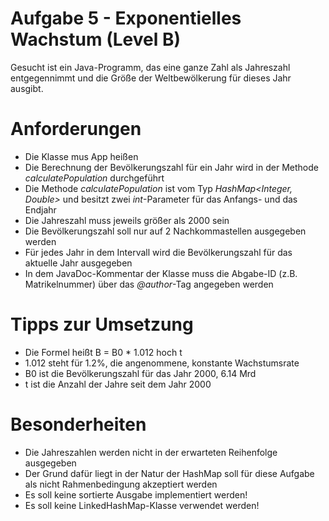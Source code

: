 # Aufgabe 5 - Exponentielles Wachstum (Level B)

Gesucht ist ein Java-Programm, das eine ganze Zahl als Jahreszahl entgegennimmt und die Größe der Weltbewölkerung für dieses Jahr ausgibt.

# Anforderungen
- Die Klasse mus App heißen
- Die Berechnung der Bevölkerungszahl für ein Jahr wird in der Methode *calculatePopulation* durchgeführt
- Die Methode *calculatePopulation* ist vom Typ *HashMap<Integer, Double>* und besitzt zwei *int*-Parameter für das Anfangs- und das Endjahr
- Die Jahreszahl muss jeweils größer als 2000 sein
- Die Bevölkerungszahl soll nur auf 2 Nachkommastellen ausgegeben werden
- Für jedes Jahr in dem Intervall wird die Bevölkerungszahl für das aktuelle Jahr ausgegeben
- In dem JavaDoc-Kommentar der Klasse muss die Abgabe-ID (z.B. Matrikelnummer) über das *@author*-Tag angegeben werden

# Tipps zur Umsetzung
- Die Formel heißt B = B0 * 1.012 hoch t
- 1.012 steht für 1.2%, die angenommene, konstante Wachstumsrate
- B0 ist die Bevölkerungszahl für das Jahr 2000, 6.14 Mrd
- t ist die Anzahl der Jahre seit dem Jahr 2000

# Besonderheiten
- Die Jahreszahlen werden nicht in der erwarteten Reihenfolge ausgegeben
- Der Grund dafür liegt in der Natur der HashMap soll für diese Aufgabe als nicht Rahmenbedingung akzeptiert werden
- Es soll keine sortierte Ausgabe implementiert werden!
- Es soll keine LinkedHashMap-Klasse verwendet werden!